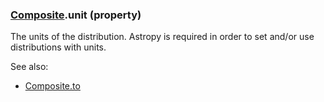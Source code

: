 ### [Composite](Composite.md).unit (property)




The units of the distribution.  Astropy is required in order to set
and/or use distributions with units.

See also:

* [Composite.to](Composite.to.md)

